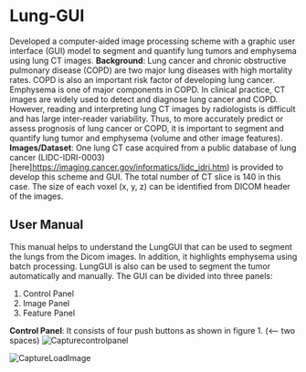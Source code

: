 # Lung-GUI
Developed a computer-aided image processing scheme with a graphic user interface (GUI) model to segment and quantify lung tumors and emphysema using lung CT images. 
**Background**: Lung cancer and chronic obstructive pulmonary disease (COPD) are two major lung diseases with high mortality rates. COPD is also an important risk factor of developing lung cancer. Emphysema is one of major components in COPD. In clinical practice, CT images are widely used to detect and diagnose lung cancer and COPD. However, reading and interpreting lung CT images by radiologists is difficult and has large inter-reader variability. Thus, to more accurately predict or assess prognosis of lung cancer or COPD, it is important to segment and quantify lung tumor and emphysema (volume and other image features).  
**Images/Dataset**: One lung CT case acquired from a public database of lung cancer (LIDC-IDRI-0003) [here]https://imaging.cancer.gov/informatics/lidc_idri.htm) is provided to develop this scheme and GUI. The total number of CT slice is 140 in this case. The size of each voxel (x, y, z) can be identified from DICOM header of the images.  
## User Manual
This manual helps to understand the LungGUI that can be used to segment the lungs from the Dicom images. In addition, it highlights emphysema using batch processing. LungGUI is also can be used to segment the tumor automatically and manually.
The GUI can be divided into three panels:
1.	Control Panel
2.	Image Panel
3.	Feature Panel   

**Control Panel**: It consists of four push buttons as shown in figure 1.    (<-- two spaces)
![Capturecontrolpanel](https://user-images.githubusercontent.com/44653871/70819925-08a01000-1d9d-11ea-9818-3fb6ca04c0b0.PNG)

![CaptureLoadImage](https://user-images.githubusercontent.com/44653871/70820466-5bc69280-1d9e-11ea-86dd-d6712665008a.PNG)

